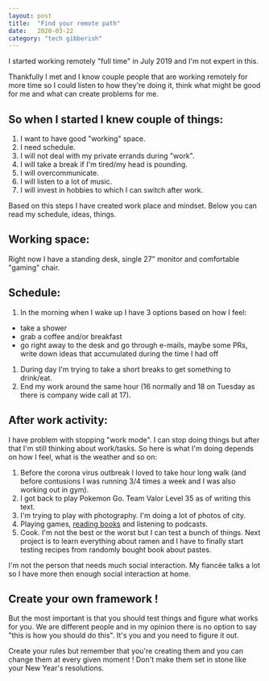 ```yaml
---
layout: post
title:  "Find your remote path"
date:   2020-03-22
category: "tech gibberish"
---
```


I started working remotely "full time" in July 2019 and I'm not expert in this.

Thankfully I met and I know couple people that are working remotely for more time so I could listen to how they're doing it, think what might be good for me and what can create problems for me.

## So when I started I knew couple of things:

1. I want to have good "working" space.
1. I need schedule.
1. I will not deal with my private errands during "work".
1. I will take a break if I'm tired/my head is pounding.
1. I will overcommunicate.
1. I will listen to a lot of music.
1. I will invest in hobbies to which I can switch after work.

Based on this steps I have created work place and mindset. Below you can read my schedule, ideas, things.

## Working space:
Right now I have a standing desk, single 27" monitor and comfortable "gaming" chair.

## Schedule:
1. In the morning when I wake up I have 3 options based on how I feel:
  * take a shower
  * grab a coffee and/or breakfast
  * go right away to the desk and go through e-mails, maybe some PRs, write down ideas that accumulated during the time I had off
1. During day I'm trying to take a short breaks to get something to drink/eat.
1. End my work around the same hour (16 normally and 18 on Tuesday as there is company wide call at 17).

## After work activity:
I have problem with stopping "work mode". I can stop doing things but after that I'm still thinking about work/tasks. So here is what I'm doing depends on how I feel, what is the weather and so on:

1. Before the corona virus outbreak I loved to take hour long walk (and before contusions I was running 3/4 times a week and I was also working out in gym).
2. I got back to play Pokemon Go. Team Valor Level 35 as of writing this text.
3. I'm trying to play with photography. I'm doing a lot of photos of city.
4. Playing games, [reading books](https://goodreads.com/ftrdsgn) and listening to podcasts.
5. Cook. I'm not the best or the worst but I can test a bunch of things. Next project is to learn everything about ramen and I have to finally start testing recipes from randomly bought book about pastes.

I'm not the person that needs much social interaction. My fiancée talks a lot so I have more then enough social interaction at home.

## Create your own framework !

But the most important is that you should test things and figure what works for you. We are different people and in my opinion there is no option to say "this is how you should do this". It's you and you need to figure it out.

Create your rules but remember that you're creating them and you can change them at every given moment !
Don't make them set in stone like your New Year's resolutions.
